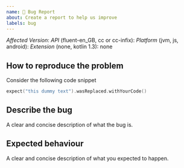 ```yaml
---
name: 🐛 Bug Report
about: Create a report to help us improve
labels: bug
---
```


*Affected Version*:
*API* (fluent-en_GB, cc or cc-infix):
*Platform* (jvm, js, android):
*Extension* (none, kotlin 1.3): none

## How to reproduce the problem  
Consider the following code snippet
```kotlin
expect("this dummy text").wasReplaced.withYourCode()
```

## Describe the bug
A clear and concise description of what the bug is.

## Expected behaviour
A clear and concise description of what you expected to happen.
